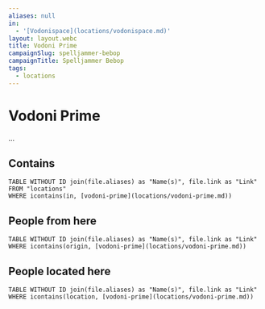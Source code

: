 ```yaml
---
aliases: null
in:
  - '[Vodonispace](locations/vodonispace.md)'
layout: layout.webc
title: Vodoni Prime
campaignSlug: spelljammer-bebop
campaignTitle: Spelljammer Bebop
tags:
  - locations
---
```

# Vodoni Prime

...

## Contains
```dataview
TABLE WITHOUT ID join(file.aliases) as "Name(s)", file.link as "Link"
FROM "locations"
WHERE icontains(in, [vodoni-prime](locations/vodoni-prime.md))
```

## People from here

```dataview
TABLE WITHOUT ID join(file.aliases) as "Name(s)", file.link as "Link"
WHERE icontains(origin, [vodoni-prime](locations/vodoni-prime.md))
```

## People located here

```dataview
TABLE WITHOUT ID join(file.aliases) as "Name(s)", file.link as "Link"
WHERE icontains(location, [vodoni-prime](locations/vodoni-prime.md))
```
